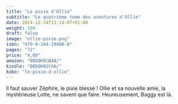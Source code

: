 ```yaml
---
title: "Le pixie d'Ollie"
subtitle: "Le quatrième tome des aventures d'Ollie"
date: 2024-12-24T13:14:07+01:00
weight: 104
draft: false
image: "ollie-pixie.png"
isbn: "979-8-344-19408-0"
pages: "72"
price: "4,00"
amazon: "B0DQH8CB48/"
kindle: "B0DQH8GYX6/"
kobo: "le-pixie-d-ollie"
---
```


Il faut sauver Zéphire, le pixie blessé ! Ollie et sa nouvelle amie, la mystérieuse Lotte, ne savent que faire. Heureusement, Baggy est là.
